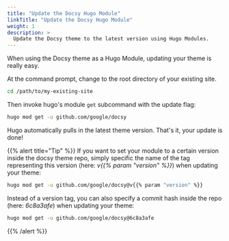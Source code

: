```yaml
---
title: "Update the Docsy Hugo Module"
linkTitle: "Update the Docsy Hugo Module"
weight: 1
description: >
  Update the Docsy theme to the latest version using Hugo Modules.
---
```


When using the Docsy theme as a Hugo Module, updating your theme is really easy.

At the command prompt, change to the root directory of your existing site.

```bash
cd /path/to/my-existing-site
```

Then invoke hugo's module `get` subcommand with the update flag:

```bash
hugo mod get -u github.com/google/docsy
```

Hugo automatically pulls in the latest theme version. That's it, your update is done!


{{% alert title="Tip" %}}
If you want to set your module to a certain version inside the docsy theme repo, simply specific the name of the tag representing this version (here: _v{{% param "version" %}}_) when updating your theme:

```bash
hugo mod get -u github.com/google/docsy@v{{% param "version" %}}
```

Instead of a version tag, you can also specify a commit hash inside the repo (here: _6c8a3afe_) when updating your theme:


```bash
hugo mod get -u github.com/google/docsy@6c8a3afe
```
{{% /alert %}}
